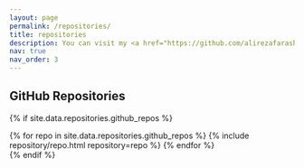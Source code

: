 ```yaml
---
layout: page
permalink: /repositories/
title: repositories
description: You can visit my <a href="https://github.com/alirezafarashah" style="color: blue">Github</a> page to view all the repositories that I have created or contributed to.
nav: true
nav_order: 3
---
```


## GitHub Repositories

{% if site.data.repositories.github_repos %}
<div class="repositories d-flex flex-wrap flex-md-row flex-column justify-content-between align-items-center">
  {% for repo in site.data.repositories.github_repos %}
    {% include repository/repo.html repository=repo %}
  {% endfor %}
</div>
{% endif %}
